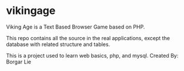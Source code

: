 vikingage
=========

Viking Age is a Text Based Browser Game based on PHP.

This repo contains all the source in the real applications, except the database with related structure and tables.

This is a project used to learn web basics, php, and mysql.
Created By: Borgar Lie
